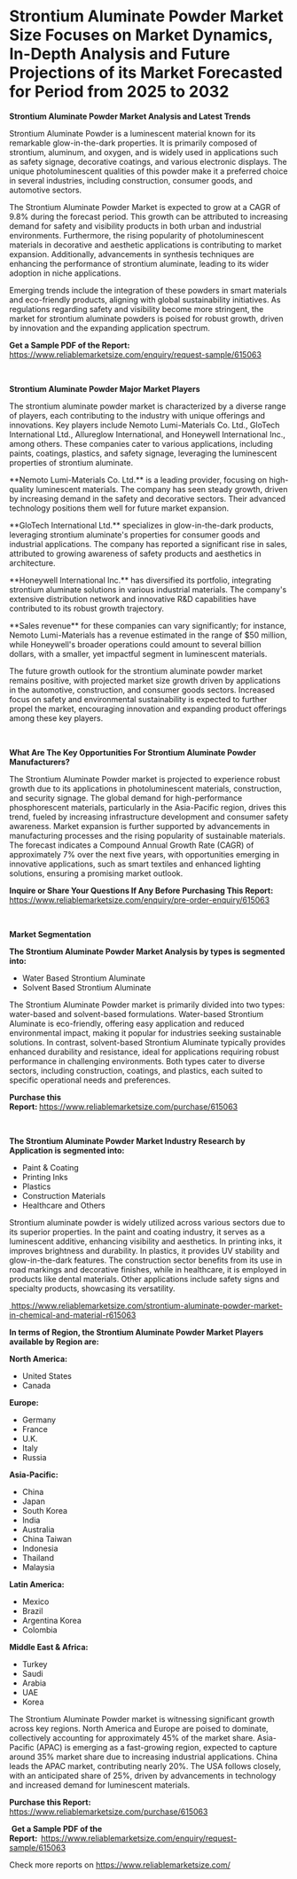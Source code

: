 <p><h1>Strontium Aluminate Powder Market Size Focuses on Market Dynamics, In-Depth Analysis and Future Projections of its Market Forecasted for Period from 2025 to 2032</h1></p><p><strong>Strontium Aluminate Powder Market Analysis and Latest Trends</strong></p>
<p><p>Strontium Aluminate Powder is a luminescent material known for its remarkable glow-in-the-dark properties. It is primarily composed of strontium, aluminum, and oxygen, and is widely used in applications such as safety signage, decorative coatings, and various electronic displays. The unique photoluminescent qualities of this powder make it a preferred choice in several industries, including construction, consumer goods, and automotive sectors.</p><p>The Strontium Aluminate Powder Market is expected to grow at a CAGR of 9.8% during the forecast period. This growth can be attributed to increasing demand for safety and visibility products in both urban and industrial environments. Furthermore, the rising popularity of photoluminescent materials in decorative and aesthetic applications is contributing to market expansion. Additionally, advancements in synthesis techniques are enhancing the performance of strontium aluminate, leading to its wider adoption in niche applications.</p><p>Emerging trends include the integration of these powders in smart materials and eco-friendly products, aligning with global sustainability initiatives. As regulations regarding safety and visibility become more stringent, the market for strontium aluminate powders is poised for robust growth, driven by innovation and the expanding application spectrum.</p></p>
<p><strong>Get a Sample PDF of the Report:&nbsp;</strong> <a href="https://www.reliablemarketsize.com/enquiry/request-sample/615063?utm_campaign=3345&utm_medium=2&utm_source=Github&utm_content=ia&utm_term=24032025&utm_id=strontium-aluminate-powder">https://www.reliablemarketsize.com/enquiry/request-sample/615063</a></p>
<p>&nbsp;</p>
<p><strong>Strontium Aluminate Powder Major Market Players</strong></p>
<p><p>The strontium aluminate powder market is characterized by a diverse range of players, each contributing to the industry with unique offerings and innovations. Key players include Nemoto Lumi-Materials Co. Ltd., GloTech International Ltd., Allureglow International, and Honeywell International Inc., among others. These companies cater to various applications, including paints, coatings, plastics, and safety signage, leveraging the luminescent properties of strontium aluminate.</p><p>**Nemoto Lumi-Materials Co. Ltd.** is a leading provider, focusing on high-quality luminescent materials. The company has seen steady growth, driven by increasing demand in the safety and decorative sectors. Their advanced technology positions them well for future market expansion.</p><p>**GloTech International Ltd.** specializes in glow-in-the-dark products, leveraging strontium aluminate's properties for consumer goods and industrial applications. The company has reported a significant rise in sales, attributed to growing awareness of safety products and aesthetics in architecture.</p><p>**Honeywell International Inc.** has diversified its portfolio, integrating strontium aluminate solutions in various industrial materials. The company's extensive distribution network and innovative R&D capabilities have contributed to its robust growth trajectory.</p><p>**Sales revenue** for these companies can vary significantly; for instance, Nemoto Lumi-Materials has a revenue estimated in the range of $50 million, while Honeywell's broader operations could amount to several billion dollars, with a smaller, yet impactful segment in luminescent materials.</p><p>The future growth outlook for the strontium aluminate powder market remains positive, with projected market size growth driven by applications in the automotive, construction, and consumer goods sectors. Increased focus on safety and environmental sustainability is expected to further propel the market, encouraging innovation and expanding product offerings among these key players.</p></p>
<p>&nbsp;</p>
<p><strong>What Are The Key Opportunities For Strontium Aluminate Powder Manufacturers?</strong></p>
<p><p>The Strontium Aluminate Powder market is projected to experience robust growth due to its applications in photoluminescent materials, construction, and security signage. The global demand for high-performance phosphorescent materials, particularly in the Asia-Pacific region, drives this trend, fueled by increasing infrastructure development and consumer safety awareness. Market expansion is further supported by advancements in manufacturing processes and the rising popularity of sustainable materials. The forecast indicates a Compound Annual Growth Rate (CAGR) of approximately 7% over the next five years, with opportunities emerging in innovative applications, such as smart textiles and enhanced lighting solutions, ensuring a promising market outlook.</p></p>
<p><strong>Inquire or Share Your Questions If Any Before Purchasing This Report:</strong> <a href="https://www.reliablemarketsize.com/enquiry/pre-order-enquiry/615063?utm_campaign=3345&utm_medium=2&utm_source=Github&utm_content=ia&utm_term=24032025&utm_id=strontium-aluminate-powder">https://www.reliablemarketsize.com/enquiry/pre-order-enquiry/615063</a></p>
<p>&nbsp;</p>
<p><strong>Market Segmentation</strong></p>
<p><strong>The Strontium Aluminate Powder Market Analysis by types is segmented into:</strong></p>
<p><ul><li>Water Based Strontium Aluminate</li><li>Solvent Based Strontium Aluminate</li></ul></p>
<p><p>The Strontium Aluminate Powder market is primarily divided into two types: water-based and solvent-based formulations. Water-based Strontium Aluminate is eco-friendly, offering easy application and reduced environmental impact, making it popular for industries seeking sustainable solutions. In contrast, solvent-based Strontium Aluminate typically provides enhanced durability and resistance, ideal for applications requiring robust performance in challenging environments. Both types cater to diverse sectors, including construction, coatings, and plastics, each suited to specific operational needs and preferences.</p></p>
<p><strong>Purchase this Report:&nbsp;</strong><a href="https://www.reliablemarketsize.com/purchase/615063?utm_campaign=3345&utm_medium=2&utm_source=Github&utm_content=ia&utm_term=24032025&utm_id=strontium-aluminate-powder">https://www.reliablemarketsize.com/purchase/615063</a></p>
<p>&nbsp;</p>
<p><strong>The Strontium Aluminate Powder Market Industry Research by Application is segmented into:</strong></p>
<p><ul><li>Paint & Coating</li><li>Printing Inks</li><li>Plastics</li><li>Construction Materials</li><li>Healthcare and Others</li></ul></p>
<p><p>Strontium aluminate powder is widely utilized across various sectors due to its superior properties. In the paint and coating industry, it serves as a luminescent additive, enhancing visibility and aesthetics. In printing inks, it improves brightness and durability. In plastics, it provides UV stability and glow-in-the-dark features. The construction sector benefits from its use in road markings and decorative finishes, while in healthcare, it is employed in products like dental materials. Other applications include safety signs and specialty products, showcasing its versatility.</p></p>
<p><a href="https://www.reliablemarketsize.com/strontium-aluminate-powder-market-in-chemical-and-material-r615063?utm_campaign=3345&utm_medium=2&utm_source=Github&utm_content=ia&utm_term=24032025&utm_id=strontium-aluminate-powder">&nbsp;https://www.reliablemarketsize.com/strontium-aluminate-powder-market-in-chemical-and-material-r615063</a></p>
<p><strong>In terms of Region, the Strontium Aluminate Powder Market Players available by Region are:</strong></p>
<p>
    <p> <strong> North America: </strong>
        <ul>
            <li>United States</li>
            <li>Canada</li>
        </ul>
        </p> 
    <p> <strong> Europe: </strong>
        <ul>
            <li>Germany</li>
            <li>France</li>
            <li>U.K.</li>
            <li>Italy</li>
            <li>Russia</li>
        </ul>
        </p> 
    <p> <strong> Asia-Pacific: </strong>
        <ul>
            <li>China</li>
            <li>Japan</li>
            <li>South Korea</li>
            <li>India</li>
            <li>Australia</li>
            <li>China Taiwan</li>
            <li>Indonesia</li>
            <li>Thailand</li>
            <li>Malaysia</li>
        </ul>
        </p> 
    <p> <strong> Latin America: </strong>
        <ul>
            <li>Mexico</li>
            <li>Brazil</li>
            <li>Argentina Korea</li>
            <li>Colombia</li>
        </ul>
        </p> 
    <p> <strong> Middle East & Africa: </strong>
        <ul>
            <li>Turkey</li>
            <li>Saudi</li>
            <li>Arabia</li>
            <li>UAE</li>
            <li>Korea</li>
        </ul>
    </p>
    </p>
<p><p>The Strontium Aluminate Powder market is witnessing significant growth across key regions. North America and Europe are poised to dominate, collectively accounting for approximately 45% of the market share. Asia-Pacific (APAC) is emerging as a fast-growing region, expected to capture around 35% market share due to increasing industrial applications. China leads the APAC market, contributing nearly 20%. The USA follows closely, with an anticipated share of 25%, driven by advancements in technology and increased demand for luminescent materials.</p></p>
<p><strong>Purchase this Report: </strong><a href="https://www.reliablemarketsize.com/purchase/615063?utm_campaign=3345&utm_medium=2&utm_source=Github&utm_content=ia&utm_term=24032025&utm_id=strontium-aluminate-powder">https://www.reliablemarketsize.com/purchase/615063</a></p>
<p>&nbsp;<strong>Get a Sample PDF of the Report:&nbsp;&nbsp;</strong><a href="https://www.reliablemarketsize.com/enquiry/request-sample/615063?utm_campaign=3345&utm_medium=2&utm_source=Github&utm_content=ia&utm_term=24032025&utm_id=strontium-aluminate-powder">https://www.reliablemarketsize.com/enquiry/request-sample/615063</a></p>
<p><strong></strong></p>
<p>Check more reports on <a href="https://www.reliablemarketsize.com/?utm_campaign=3345&utm_medium=2&utm_source=Github&utm_content=ia&utm_term=24032025&utm_id=strontium-aluminate-powder">https://www.reliablemarketsize.com/</a></p>
